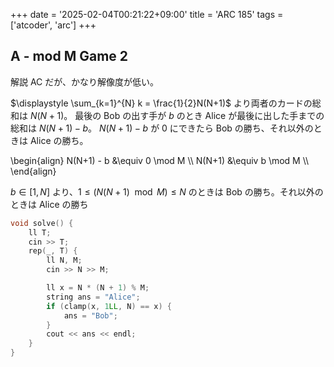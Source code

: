 +++
date = '2025-02-04T00:21:22+09:00'
title = 'ARC 185'
tags = ['atcoder', 'arc']
+++

## A - mod M Game 2

解説 AC だが、かなり解像度が低い。

$\displaystyle \sum_{k=1}^{N} k = \frac{1}{2}N(N+1)$ より両者のカードの総和は $N(N+1)$。
最後の Bob の出す手が $b$ のとき Alice が最後に出した手までの総和は $N(N+1) - b$。
$N(N+1) - b$ が $0$ にできたら Bob の勝ち、それ以外のときは Alice の勝ち。

<!-- dprint-ignore -->
\begin{align}
    N(N+1) - b &\equiv 0 \mod M \\\\
    N(N+1) &\equiv b \mod M \\\\
\end{align}

$b \in [1,N]$ より、$1 \leq (N(N+1) \mod M) \leq N$ のときは Bob の勝ち。それ以外のときは Alice の勝ち

```cpp
void solve() {
    ll T;
    cin >> T;
    rep(_, T) {
        ll N, M;
        cin >> N >> M;

        ll x = N * (N + 1) % M;
        string ans = "Alice";
        if (clamp(x, 1LL, N) == x) {
            ans = "Bob";
        }
        cout << ans << endl;
    }
}
```
